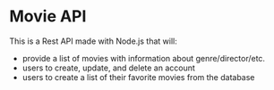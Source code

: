 <h1>Movie API</h1>
This is a Rest API made with Node.js that will:
<ul>
<li>provide a list of movies with information about genre/director/etc.</li>
<li> users to create, update, and delete an account</li>
<li> users to create a list of their favorite movies from the database</li>
</ul>

